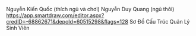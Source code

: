 Nguyễn Kiến Quốc (thích ngủ và chơi)
Nguyễn Duy Quang (ngủ thôi)
 https://app.smartdraw.com/editor.aspx?credID=-68862671&depoId=60515298&flags=128 Sơ Đồ Cấu Trúc Quản Lý Sinh Viên
